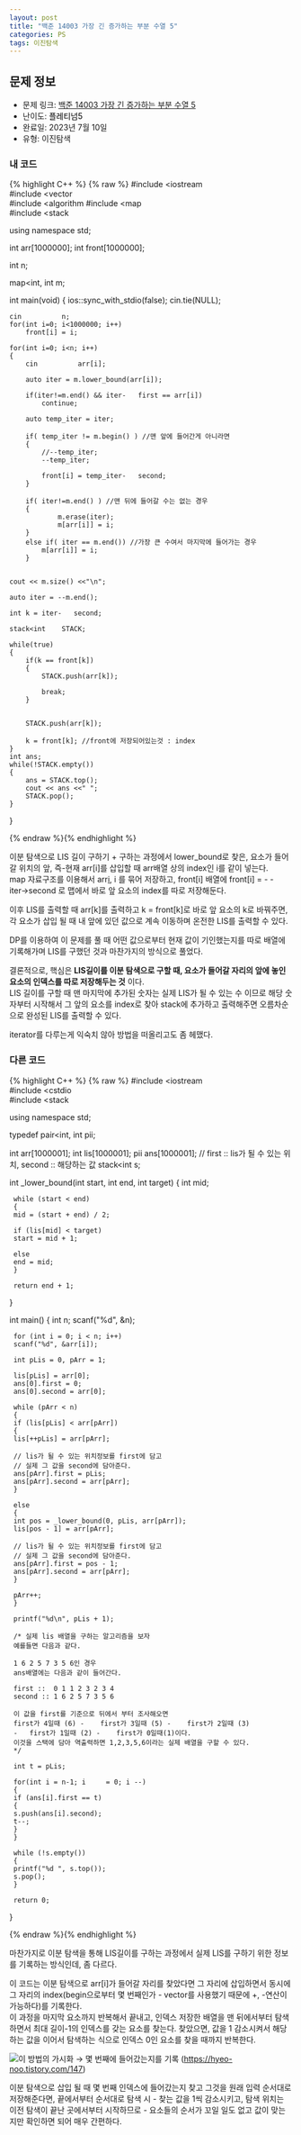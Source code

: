 ```yaml
---
layout: post
title: "백준 14003 가장 긴 증가하는 부분 수열 5"
categories: PS
tags: 이진탐색
---
```


## 문제 정보
- 문제 링크: [백준 14003 가장 긴 증가하는 부분 수열 5](https://www.acmicpc.net/problem/14003)
- 난이도: <span style="color:#000000">플레티넘5</span>
- 완료일: 2023년 7월 10일
- 유형: 이진탐색

### 내 코드

{% highlight C++ %} {% raw %}
#include <iostream	
#include <vector	
#include <algorithm	
#include <map	
#include <stack	

using namespace std;

int arr[1000000];
int front[1000000];

int n;

map<int, int	 m;

int main(void)
{
	ios::sync_with_stdio(false); cin.tie(NULL);
	
	cin 		 n;
	for(int i=0; i<1000000; i++)
		front[i] = i;
	
	for(int i=0; i<n; i++)
	{
		cin 		 arr[i];
		
		auto iter = m.lower_bound(arr[i]);
		
		if(iter!=m.end() && iter-	first == arr[i])
			continue;
		
		auto temp_iter = iter;
		
		if( temp_iter != m.begin() ) //맨 앞에 들어간게 아니라면
		{
			//--temp_iter;
			--temp_iter; 
			
			front[i] = temp_iter-	second;
		}		
		
		if( iter!=m.end() ) //맨 뒤에 들어갈 수는 없는 경우
		{
				m.erase(iter); 
				m[arr[i]] = i; 
		}
		else if( iter == m.end()) //가장 큰 수여서 마지막에 들어가는 경우
			m[arr[i]] = i;
		}
	
	
	cout << m.size() <<"\n";
	
	auto iter = --m.end();

	int k = iter-	second;

	stack<int	 STACK;
	
	while(true)
	{ 
		if(k == front[k])
		{
			STACK.push(arr[k]);

			break;
		}		
		

		STACK.push(arr[k]);
		
		k = front[k]; //front에 저장되어있는것 : index 
	}
	int ans;
	while(!STACK.empty())
	{
		ans = STACK.top();
		cout << ans <<" ";
		STACK.pop();
	}
}

{% endraw %}{% endhighlight %}

이분 탐색으로 LIS 길이 구하기 + 구하는 과정에서 lower_bound로 찾은, 요소가 들어갈 위치의 앞, 즉-현재 arr[i]를 삽입할 때 arr배열 상의 index인 i를 같이 넣는다.  
map 자료구조를 이용해서 arr[i](값), i 를 묶어 저장하고, front[i] 배열에 front[i] = - - iter→second 로 맵에서 바로 앞 요소의 index를 따로 저장해둔다.  

이후 LIS를 출력할 때 arr[k]를 출력하고 k = front[k]로 바로 앞 요소의 k로 바꿔주면, 각 요소가 삽입 될 때 내 앞에 있던 값으로 계속 이동하며 온전한 LIS를 출력할 수 있다.

DP를 이용하여 이 문제를 풀 때 어떤 값으로부터 현재 값이 기인했는지를 따로 배열에 기록해가며 LIS를 구했던 것과 마찬가지의 방식으로 풀었다.

결론적으로, 핵심은 **LIS길이를 이분 탐색으로 구할 때, 요소가 들어갈 자리의 앞에 놓인 요소의 인덱스를 따로 저장해두는 것** 이다.  
LIS 길이를 구할 때 맨 마지막에 추가된 숫자는 실제 LIS가 될 수 있는 수 이므로 해당 숫자부터 시작해서 그 앞의 요소를 index로 찾아 stack에 추가하고 출력해주면 오름차순으로 완성된 LIS를 출력할 수 있다.  

iterator를 다루는게 익숙치 않아 방법을 떠올리고도 좀 헤맸다.

### 다른 코드

{% highlight C++ %} {% raw %}
#include <iostream	
#include <cstdio	
#include <stack	
 
using namespace std;
 
typedef pair<int, int	 pii;
 
int arr[1000001];
int lis[1000001];
pii ans[1000001]; // first :: lis가 될 수 있는 위치, second :: 해당하는 값
stack<int	 s;
 
int _lower_bound(int start, int end, int target)
{
	 int mid;
	 
	 while (start < end)
	 {
	 mid = (start + end) / 2;
 
	 if (lis[mid] < target)
	 start = mid + 1;
 
	 else
	 end = mid;
	 }
 
	 return end + 1;
}
 
int main()
{
	 int n;
	 scanf("%d", &n);
 
	 for (int i = 0; i < n; i++)
	 scanf("%d", &arr[i]);
 
	 int pLis = 0, pArr = 1;
 
	 lis[pLis] = arr[0];
	 ans[0].first = 0;
	 ans[0].second = arr[0];
 
	 while (pArr < n)
	 {
	 if (lis[pLis] < arr[pArr])
	 {
	 lis[++pLis] = arr[pArr];
	 
	 // lis가 될 수 있는 위치정보를 first에 담고
	 // 실제 그 값을 second에 담아준다.
	 ans[pArr].first = pLis;
	 ans[pArr].second = arr[pArr];
	 }
 
	 else
	 {
	 int pos = _lower_bound(0, pLis, arr[pArr]);
	 lis[pos - 1] = arr[pArr];
 
	 // lis가 될 수 있는 위치정보를 first에 담고
	 // 실제 그 값을 second에 담아준다.
	 ans[pArr].first = pos - 1;
	 ans[pArr].second = arr[pArr];
	 }
 
	 pArr++;
	 }
 
	 printf("%d\n", pLis + 1);
	 
	 /* 실제 lis 배열을 구하는 알고리즘을 보자
	 예를들면 다음과 같다.
	 
	 1 6 2 5 7 3 5 6인 경우
	 ans배열에는 다음과 같이 들어간다.
	 
	 first ::  0 1 1 2 3 2 3 4
	 second :: 1 6 2 5 7 3 5 6
	 
	 이 값을 first를 기준으로 뒤에서 부터 조사해오면
	 first가 4일때 (6) - 	 first가 3일때 (5) -	 first가 2일때 (3)
	 -	 first가 1일때 (2) -	 first가 0일때(1)이다.
	 이것을 스택에 담아 역출력하면 1,2,3,5,6이라는 실제 배열을 구할 수 있다.
	 */
 
	 int t = pLis;
 
	 for(int i = n-1; i 	= 0; i --)
	 {
	 if (ans[i].first == t)
	 {
	 s.push(ans[i].second);
	 t--;
	 }
	 }
 
	 while (!s.empty())
	 {
	 printf("%d ", s.top());
	 s.pop();
	 }
 
	 return 0;
}

{% endraw %}{% endhighlight %}

마찬가지로 이분 탐색을 통해 LIS길이를 구하는 과정에서 실제 LIS를 구하기 위한 정보를 기록하는 방식인데, 좀 다르다.

이 코드는 이분 탐색으로 arr[i]가 들어갈 자리를 찾았다면 그 자리에 삽입하면서 동시에 그 자리의 index(begin으로부터 몇 번째인가 - vector를 사용했기 때문에 +, -연산이 가능하다)를 기록한다.  
이 과정을 마지막 요소까지 반복해서 끝내고, 인덱스 저장한 배열을 맨 뒤에서부터 탐색하면서 최대 길이-1의 인덱스를 갖는 요소를 찾는다. 찾았으면, 값을 1 감소시켜서 해당하는 값을 이어서 탐색하는 식으로 인덱스 0인 요소를 찾을 때까지 반복한다.  

[![](Untitled.png)](<Untitled.png>)이 방법의 가시화 → 몇 번째에 들어갔는지를 기록 (<https://hyeo-noo.tistory.com/147>)

이분 탐색으로 삽입 될 때 몇 번째 인덱스에 들어갔는지 찾고 그것을 원래 입력 순서대로 저장해준다면, 끝에서부터 순서대로 탐색 시 - 찾는 값을 1씩 감소시키고, 탐색 위치는 이전 탐색이 끝난 곳에서부터 시작하므로 - 요소들의 순서가 꼬일 일도 없고 값이 맞는지만 확인하면 되어 매우 간편하다.
